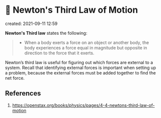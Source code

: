 # 🧨 Newton's Third Law of Motion
created: 2021-09-11 12:59

**Newton's Third law** states the following:
> * When a body exerts a force on an object or another body, the body experiences a force equal in magnitude but opposite in direction to the force that it exerts.

Newton’s third law is useful for figuring out which forces are external to a system. Recall that identifying external forces is important when setting up a problem, because the external forces must be added together to find the net force.

## References
1. https://openstax.org/books/physics/pages/4-4-newtons-third-law-of-motion